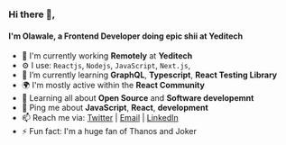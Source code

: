 ### Hi there 👋,

<!--
**walebant/walebant** is a ✨ _special_ ✨ repository because its `README.md` (this file) appears on your GitHub profile.

- 😄 Pronouns: ...

![Profile views counter](https://caneco.dev/github-profile-view-counter.svg)
-->

#### I'm Olawale, a Frontend Developer doing epic shii at Yeditech

- 🏢 I'm currently working **Remotely** at **Yeditech**
- ⚙️ I use: `Reactjs`, `Nodejs`, `JavaScript`, `Next.js`,
- 🌱 I’m currently learning **GraphQL**, **Typescript**, **React Testing Library**
- 🌍 I'm mostly active within the **React Community**
- 🌱 Learning all about **Open Source** and **Software developemnt**
- 💬 Ping me about **JavaScript**, **React**, **development**
- 📫 Reach me via: [Twitter](https://twitter.com/walebant) | [Email](mailto:wale.ashiru04@gmail.com) | [LinkedIn](https://www.linkedin.com/in/walebant/)
- ⚡️ Fun fact: I'm a huge fan of Thanos and Joker
